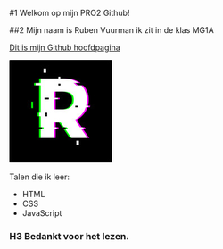 #1 Welkom op mijn PRO2 Github!

##2 Mijn naam is Ruben Vuurman ik zit in de klas MG1A

[Dit is mijn Github hoofdpagina](https://github.com/ruvu007 "Mijn Github mainpage")

![alt text](https://github.com/ruvu007/PRO2Achievements/blob/master/R.jpg?raw=true"Logo")

 Talen die ik leer:
- HTML
- CSS
- JavaScript

### H3 Bedankt voor het lezen.
